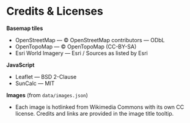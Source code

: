 # Credits & Licenses

**Basemap tiles**
- OpenStreetMap — © OpenStreetMap contributors — ODbL
- OpenTopoMap — © OpenTopoMap (CC-BY-SA)
- Esri World Imagery — Esri / Sources as listed by Esri

**JavaScript**
- Leaflet — BSD 2-Clause
- SunCalc — MIT

**Images** (from `data/images.json`)
- Each image is hotlinked from Wikimedia Commons with its own CC license. Credits and links are provided in the image title tooltip.
